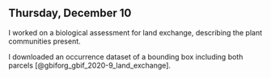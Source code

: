 
## Thursday, December 10

I worked on a biological assessment for land exchange, describing the plant communities present.

I downloaded an occurrence dataset of a bounding box including both parcels [@gbiforg_gbif_2020-9_land_exchange].
